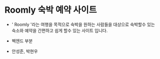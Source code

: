 # Roomly 숙박 예약 사이트

- ' Roomly '라는 여행을 목적으로 숙박을 원하는 사람들을 대상으로 숙박할수 있는 숙소와 예약을 간편하고 쉽게 할수 있는 사이트 입니다.

- 벡엔드 부분
- 안성준, 박현우